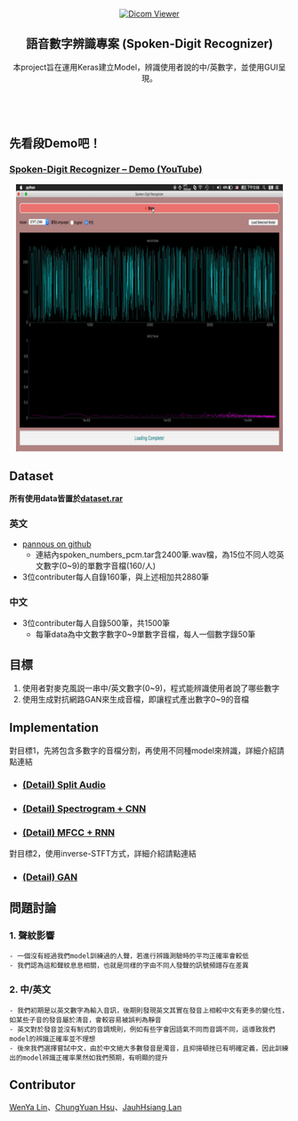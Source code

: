 <p align="center">
  <a href=#>
    <img src="https://i.imgur.com/Uid1O3A.png" alt="Dicom Viewer" width="96" height="96">
  </a>
  <h2 align="center">語音數字辨識專案 (Spoken-Digit Recognizer)</h2>
  <div align="center">
    本project旨在運用Keras建立Model，辨識使用者說的中/英數字，並使用GUI呈現。
  </div>
</p>

<p align="center"><a href="https://github.com/wenya-chungyuan-jauhhsiang/Spoken-Digit-Recognizer/tree/master/src/split_audio"><img src="https://img.shields.io/badge/Split--Audio-src-brightgreen.svg" alt="" /></a>
<a href="https://github.com/wenya-chungyuan-jauhhsiang/Spoken-Digit-Recognizer/tree/master/src/Spectrogram_CNN"><img src="https://img.shields.io/badge/Spectrogram%2BCNN-src-brightgreen.svg" alt="" /></a>
<a href="https://github.com/wenya-chungyuan-jauhhsiang/Spoken-Digit-Recognizer/tree/master/src/MFCC_RNN"><img src="https://img.shields.io/badge/MFCC%2BRNN-src-brightgreen.svg" alt="" /></a>
<a href="https://github.com/wenya-chungyuan-jauhhsiang/Spoken-Digit-Recognizer/tree/master/src/Gan"><img src="https://img.shields.io/badge/GAN-src-brightgreen.svg" alt="" /></a>
<a href="https://github.com/wenya-chungyuan-jauhhsiang/Spoken-Digit-Recognizer/tree/master/src/Demo"><img src="https://img.shields.io/badge/Demo-src-brightgreen.svg" alt="" /></a></p>

<p align="center"><a href="https://nbviewer.jupyter.org/github/wenya-chungyuan-jauhhsiang/Spoken-Digit-Recognizer/blob/master/docs/split_audio.ipynb"><img src="https://img.shields.io/badge/Split--Audio-doc-blue.svg" alt="" /></a>
<a href="https://nbviewer.jupyter.org/github/wenya-chungyuan-jauhhsiang/Spoken-Digit-Recognizer/blob/master/docs/Spectrogram_CNN_doc.ipynb"><img src="https://img.shields.io/badge/Spectrogram%2BCNN-doc-blue.svg" alt="" /></a>
<a href="https://nbviewer.jupyter.org/github/wenya-chungyuan-jauhhsiang/Spoken-Digit-Recognizer/blob/master/docs/MFCC_RNN_doc.ipynb"><img src="https://img.shields.io/badge/MFCC%2BRNN-doc-blue.svg" alt="" /></a>
<a href="https://nbviewer.jupyter.org/github/wenya-chungyuan-jauhhsiang/Spoken-Digit-Recognizer/blob/master/docs/GAN_doc.ipynb"><img src="https://img.shields.io/badge/GAN-doc-blue.svg" alt="" /></a>
<a href="https://nbviewer.jupyter.org/github/wenya-chungyuan-jauhhsiang/Spoken-Digit-Recognizer/blob/master/docs/Demo_doc.ipynb"><img src="https://img.shields.io/badge/Demo-doc-blue.svg" alt="" /></a></p>

## 先看段Demo吧！
### [Spoken-Digit Recognizer – Demo (YouTube)](https://www.youtube.com/watch?v=_yKum1DxPJM)
<p align="center">
<a href=https://www.youtube.com/watch?v=_yKum1DxPJM>
    <img src="resources/demo.gif" alt="demo" width="480" height="480">
</a>
</p>

## Dataset
**所有使用data皆置於[dataset.rar](https://github.com/wenya-chungyuan-jauhhsiang/Spoken-Digit-Recognizer/blob/master/dataset.rar)**
### 英文
- [pannous on github](https://github.com/pannous/tensorflow-speech-recognition?fbclid=IwAR1tThhKhbMM_BnKE4SK16qcbuGdw1gJw7iWVVyEhDk9vZFF5Z8E6rjuWUs)
    - 連結內spoken_numbers_pcm.tar含2400筆.wav檔，為15位不同人唸英文數字(0~9)的單數字音檔(160/人)
- 3位contributer每人自錄160筆，與上述相加共2880筆

### 中文
- 3位contributer每人自錄500筆，共1500筆
    - 每筆data為中文數字數字0~9單數字音檔，每人一個數字錄50筆

## 目標
1. 使用者對麥克風説一串中/英文數字(0~9)，程式能辨識使用者說了哪些數字  
2. 使用生成對抗網路GAN來生成音檔，即讓程式產出數字0~9的音檔

## Implementation
對目標1，先將包含多數字的音檔分割，再使用不同種model來辨識，詳細介紹請點連結
- ### [(Detail) Split Audio](https://nbviewer.jupyter.org/github/wenya-chungyuan-jauhhsiang/Spoken-Digit-Recognizer/blob/master/docs/split_audio.ipynb)
- ### [(Detail) Spectrogram + CNN](https://nbviewer.jupyter.org/github/wenya-chungyuan-jauhhsiang/Spoken-Digit-Recognizer/blob/master/docs/Spectrogram_CNN_doc.ipynb)    
- ### [(Detail) MFCC + RNN](https://nbviewer.jupyter.org/github/wenya-chungyuan-jauhhsiang/Spoken-Digit-Recognizer/blob/master/docs/MFCC_RNN_doc.ipynb)

對目標2，使用inverse-STFT方式，詳細介紹請點連結
- ### [(Detail) GAN](https://nbviewer.jupyter.org/github/wenya-chungyuan-jauhhsiang/Spoken-Digit-Recognizer/blob/master/docs/GAN_doc.ipynb)

## 問題討論
### 1. 聲紋影響
    - 一個沒有經過我們model訓練過的人聲，若進行辨識測驗時的平均正確率會較低
    - 我們認為這和聲紋息息相關，也就是同樣的字由不同人發聲的訊號頻譜存在差異
### 2. 中/英文
    - 我們初期是以英文數字為輸入音訊，後期則發現英文其實在發音上相較中文有更多的變化性，如某些子音的發音屬於清音，會較容易被誤判為靜音
    - 英文對於發音並沒有制式的音調規則，例如有些字會因語氣不同而音調不同，這導致我們model的辨識正確率並不理想
    - 後來我們選擇嘗試中文，由於中文絕大多數發音是濁音，且抑揚頓挫已有明確定義，因此訓練出的model辨識正確率果然如我們預期，有明顯的提升

## Contributor
[WenYa Lin](https://github.com/wenyalintw)、[ChungYuan Hsu](https://github.com/ChungYuanHsu)、[JauhHsiang Lan](https://github.com/r07522749)